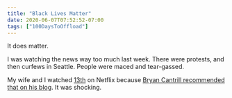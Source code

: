 ```yaml
---
title: "Black Lives Matter"
date: 2020-06-07T07:52:52-07:00
tags: ["100DaysToOffload"]
---
```

It does matter.

I was watching the news way too much last week. There were protests, and then curfews in Seattle. People were maced and tear-gassed.

My wife and I watched [13th](https://www.imdb.com/title/tt5895028/) on Netflix because [Bryan Cantrill recommended that on his blog](http://dtrace.org/blogs/bmc/2020/06/02/the-singular-urgency-of-ava-duvernays-13th/). It was shocking.
